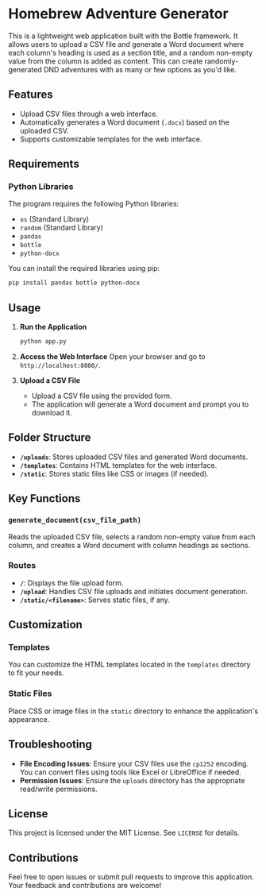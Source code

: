 # Homebrew Adventure Generator

This is a lightweight web application built with the Bottle framework. It allows users to upload a CSV file and generate a Word document where each column's heading is used as a section title, and a random non-empty value from the column is added as content. This can create randomly-generated DND adventures with as many or few options as you'd like. 

## Features

- Upload CSV files through a web interface.
- Automatically generates a Word document (`.docx`) based on the uploaded CSV.
- Supports customizable templates for the web interface.

## Requirements

### Python Libraries
The program requires the following Python libraries:
- `os` (Standard Library)
- `random` (Standard Library)
- `pandas`
- `bottle`
- `python-docx`

You can install the required libraries using pip:
```bash
pip install pandas bottle python-docx
```

## Usage

1. **Run the Application**
   ```bash
   python app.py
   ```

2. **Access the Web Interface**
   Open your browser and go to `http://localhost:8080/`.

3. **Upload a CSV File**
   - Upload a CSV file using the provided form.
   - The application will generate a Word document and prompt you to download it.

## Folder Structure

- **`/uploads`**: Stores uploaded CSV files and generated Word documents.
- **`/templates`**: Contains HTML templates for the web interface.
- **`/static`**: Stores static files like CSS or images (if needed).

## Key Functions

### `generate_document(csv_file_path)`
Reads the uploaded CSV file, selects a random non-empty value from each column, and creates a Word document with column headings as sections.

### Routes
- **`/`**: Displays the file upload form.
- **`/upload`**: Handles CSV file uploads and initiates document generation.
- **`/static/<filename>`**: Serves static files, if any.

## Customization

### Templates
You can customize the HTML templates located in the `templates` directory to fit your needs.

### Static Files
Place CSS or image files in the `static` directory to enhance the application's appearance.

## Troubleshooting

- **File Encoding Issues**: Ensure your CSV files use the `cp1252` encoding. You can convert files using tools like Excel or LibreOffice if needed.
- **Permission Issues**: Ensure the `uploads` directory has the appropriate read/write permissions.

## License
This project is licensed under the MIT License. See `LICENSE` for details.

## Contributions
Feel free to open issues or submit pull requests to improve this application. Your feedback and contributions are welcome!
